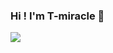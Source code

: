 ### Hi ! I'm T-miracle 👋

![](https://github-readme-stats.vercel.app/api?username=T-miracle&show_icons=true&count_private=true&hide_border=true)
